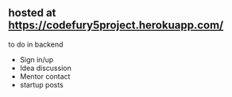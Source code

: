 ## hosted at https://codefury5project.herokuapp.com/

to do in backend

- Sign in/up
- Idea discussion
- Mentor contact
- startup posts